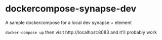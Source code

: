 # dockercompose-synapse-dev
A sample dockercompose for a local dev synapse + element


`docker-compose up` then visit http://localhost:8083 and it'll probably work
